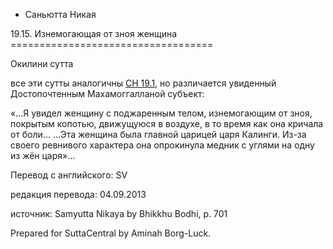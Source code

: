 









* Саньютта Никая


19\.15\. Изнемогающая от зноя женщина
\=\=\=\=\=\=\=\=\=\=\=\=\=\=\=\=\=\=\=\=\=\=\=\=\=\=\=\=\=\=\=\=\=\=\=


Окилини сутта



все эти сутты аналогичны [СН 19\.1](/sn19\.1/ru/sv), но различается увиденный Достопочтенным Махамоггалланой субъект:


«…Я увидел женщину c поджаренным телом, изнемогающим от зноя, покрытым копотью, движущуюся в воздухе, в то время как она кричала от боли… …Эта женщина была главной царицей царя Калинги\. Из\-за своего ревнивого характера она опрокинула медник с углями на одну из жён царя»…



Перевод с английского: SV


редакция перевода: 04\.09\.2013


источник: Samyutta Nikaya by Bhikkhu Bodhi, p\. 701


Prepared for SuttaCentral by Aminah Borg\-Luck\.






